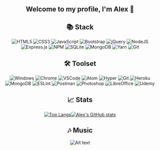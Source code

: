 <div align="center">
  
## Welcome to my profile, I'm Alex 👋

## 📚 Stack
![HTML5](https://img.shields.io/badge/html5-%23E34F26.svg?style=for-the-badge&logo=html5&logoColor=white)
![CSS3](https://img.shields.io/badge/css3-%231572B6.svg?style=for-the-badge&logo=css3&logoColor=white)
![JavaScript](https://img.shields.io/badge/javascript-%23323330.svg?style=for-the-badge&logo=javascript&logoColor=%23F7DF1E)
![Bootstrap](https://img.shields.io/badge/bootstrap-%23563D7C.svg?style=for-the-badge&logo=bootstrap&logoColor=white)
![jQuery](https://img.shields.io/badge/jquery-%230769AD.svg?style=for-the-badge&logo=jquery&logoColor=white)
![NodeJS](https://img.shields.io/badge/node.js-6DA55F?style=for-the-badge&logo=node.js&logoColor=white)
![Express.js](https://img.shields.io/badge/express.js-%23404d59.svg?style=for-the-badge&logo=express&logoColor=%2361DAFB)
![NPM](https://img.shields.io/badge/NPM-%23000000.svg?style=for-the-badge&logo=npm&logoColor=white)
![SQLite](https://img.shields.io/badge/sqlite-%2307405e.svg?style=for-the-badge&logo=sqlite&logoColor=white)
![MongoDB](https://img.shields.io/badge/MongoDB-%234ea94b.svg?style=for-the-badge&logo=mongodb&logoColor=white)
![Yarn](https://img.shields.io/badge/yarn-%232C8EBB.svg?style=for-the-badge&logo=yarn&logoColor=white)
![Git](https://img.shields.io/badge/git-%23F05033.svg?style=for-the-badge&logo=git&logoColor=white)

## 🛠️ Toolset
  ![Windows](https://img.shields.io/badge/OS-Windows-informational?style=flat&logo=windows&logoColor=white&color=0078D6)
  ![Chrome](https://img.shields.io/badge/Browser-Chrome-informational?style=flat&logo=google-chrome&logoColor=white&color=4285F4)
  ![VSCode](https://img.shields.io/badge/IDE-VSCode-informational?style=flat&logo=visual-studio-code&logoColor=white&color=007ACC)
  ![Atom](https://img.shields.io/badge/IDE-Atom-informational?style=flat&logo=atom&logoColor=white&color=66595C)
  ![Hyper](https://img.shields.io/badge/Shell-Hyper-informational?style=flat&logo=hyper&logoColor=white&color=000000)
  ![Git](https://img.shields.io/badge/Shell-Git-informational?style=flat&logo=git&logoColor=white&color=F05032)
  ![Heroku](https://img.shields.io/badge/Cloud-Heroku-informational?style=flat&logo=heroku&logoColor=white&color=430098)
  ![MongoDB](https://img.shields.io/badge/Database-MongoDB-informational?style=flat&logo=mongodb&logoColor=white&color=47A248)
  ![ESLint](https://img.shields.io/badge/Linter-ESLint-informational?style=flat&logo=eslint&logoColor=white&color=4B32C3)
  ![Postman](https://img.shields.io/badge/Tool-Postman-informational?style=flat&logo=postman&logoColor=white&color=FF6C37)
  ![Photoshop](https://img.shields.io/badge/Design-Photoshop-informational?style=flat&logo=adobe-photoshop&logoColor=white&color=31A8FF)
  ![LibreOffice](https://img.shields.io/badge/Office-LibreOffice-informational?style=flat&logo=libreoffice&logoColor=white&color=18A303)
  ![Udemy](https://img.shields.io/badge/Education-Udemy-informational?style=flat&logo=udemy&logoColor=white&color=A435F0)
  
## 📈 Stats
  [![Top Langs](https://github-readme-stats.vercel.app/api/top-langs/?username=arekisuu&layout=compact&langs_count=6)](https://github.com/anuraghazra/github-readme-stats)[![Alex's GitHub stats](https://github-readme-stats.vercel.app/api?username=arekisuu&theme=vue&show_icons=true&line_height=20)](https://github.com/anuraghazra/github-readme-stats)

## 🎶 Music
  ![Alt text](https://spotify-recently-played-readme.vercel.app/api?user=0ee3cefz4zbqsbiabdy5pjob5&unique={true|1|on|yes})
  
</div>
